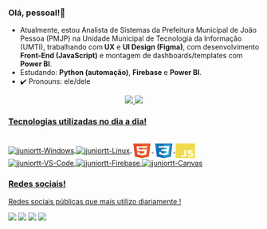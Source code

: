 ### Olá, pessoal!👋

- Atualmente, estou Analista de Sistemas da Prefeitura Municipal de João Pessoa (PMJP) na Unidade Municipal de Tecnologia da Informação (UMTI), trabalhando com<strong> UX</strong> e <strong>UI Design (Figma)</strong>, com desenvolvimento <strong>Front-End (JavaScript)</strong> e montagem de dashboards/templates com <strong>Power BI</strong>.
- Estudando: <strong>Python (automação)</strong>, <strong>Firebase</strong> e <strong>Power BI</strong>.
- ✔️ Pronouns: ele/dele

<div align="center">
  <a href="https://github.com/jjuniortt">
  <img height="150em" src="https://github-readme-stats.vercel.app/api?username=jjuniortt&show_icons=true&theme=dracula&include_all_commits=true&count_private=true"/>     <img height="150em" src="https://github-readme-stats.vercel.app/api/top-langs/?username=jjuniortt&layout=compact&langs_count=7&theme=dracula"/>
</div>

### Tecnologias utilizadas no dia a dia!
  
<div style="display: inline_block"><br>
  <img align="center" alt="jjuniortt-Windows" height="30" width="40" src="https://cdn.jsdelivr.net/gh/devicons/devicon/icons/windows8/windows8-original.svg" />
  <img align="center" alt="jjuniortt-Linux" height="30" width="40" src="https://cdn.jsdelivr.net/gh/devicons/devicon/icons/linux/linux-original.svg">
  <img align="center" alt="jjuniortt-HTML" height="30" width="40" src="https://raw.githubusercontent.com/devicons/devicon/master/icons/html5/html5-original.svg">
  <img align="center" alt="jjuniortt-CSS" height="30" width="40" src="https://raw.githubusercontent.com/devicons/devicon/master/icons/css3/css3-original.svg">
  <img align="center" alt="jjuniortt-Js" height="30" width="40" src="https://raw.githubusercontent.com/devicons/devicon/master/icons/javascript/javascript-plain.svg">
  <img align="center" alt="jjuniortt-VS-Code" height="30" width="40" src="https://cdn.jsdelivr.net/gh/devicons/devicon/icons/vscode/vscode-original.svg" />
  <img align="center" alt="jjuniortt-Firebase" height="30" width="40" src="https://cdn.jsdelivr.net/gh/devicons/devicon/icons/firebase/firebase-plain.svg" />
  <img align="center" alt="jjuniortt-Canvas" height="30" width="40" src="https://cdn.jsdelivr.net/gh/devicons/devicon/icons/canva/canva-original.svg" />
</div>

### Redes sociais!
  Redes sociais públicas que mais utilizo diariamente !
  
<div> 
  <a href="https://www.youtube.com/channel/UCY6Z9iaxFSyMJTt-48IFIvw" target="_blank"><img src="https://img.shields.io/badge/YouTube-FF0000?style=for-the-badge&logo=youtube&logoColor=white" target="_blank"></a>
  <a href="https://www.instagram.com/jonastofoli/" target="_blank"><img src="https://img.shields.io/badge/-Instagram-%23E4405F?style=for-the-badge&logo=instagram&logoColor=white" target="_blank"></a>
  <a href="https://www.linkedin.com/in/jonas-t%C3%B3foli-81169087/" target="_blank"><img src="https://img.shields.io/badge/LinkedIn-0077B5?style=for-the-badge&logo=linkedin&logoColor=white" target="_blank"></a>
   <a href="https://www.facebook.com/jjuniortt" target="_blank"><img src="https://img.shields.io/badge/Facebook-1877F2?style=for-the-badge&logo=facebook&logoColor=white" target="_blank"></a>
</div>
